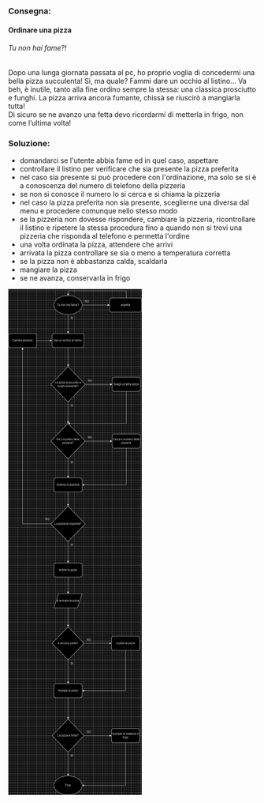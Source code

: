 ### Consegna:
#### Ordinare una pizza
###### *Tu non hai fame?!*

Dopo una lunga giornata passata al pc, ho proprio voglia di concedermi una bella pizza succulenta! Sì, ma quale? Fammi dare un occhio al listino… Va beh, è inutile, tanto alla fine ordino sempre la stessa: una classica prosciutto e funghi. La pizza arriva ancora fumante, chissà se riuscirò a mangiarla tutta!  
Di sicuro se ne avanzo una fetta devo ricordarmi di metterla in frigo, non come l’ultima volta!

### Soluzione:

- domandarci se l'utente abbia fame ed in quel caso, aspettare
- controllare il listino per verificare che sia presente la pizza preferita
- nel caso sia presente si può procedere con l'ordinazione, ma solo se si è a conoscenza del numero di telefono della pizzeria
- se non si conosce il numero lo si cerca e si chiama la pizzeria
- nel caso la pizza preferita non sia presente, sceglierne una diversa dal menu e procedere comunque nello stesso modo
- se la pizzeria non dovesse rispondere, cambiare la pizzeria, ricontrollare il listino e ripetere la stessa procedura fino a quando non si trovi una pizzeria che risponda al telefono e permetta l'ordine
- una volta ordinata la pizza, attendere che arrivi
- arrivata la pizza controllare se sia o meno a temperatura corretta
- se la pizza non è abbastanza calda, scaldarla
- mangiare la pizza
- se ne avanza, conservarla in frigo

![Soluzione proposta](Diagramma.jpg)